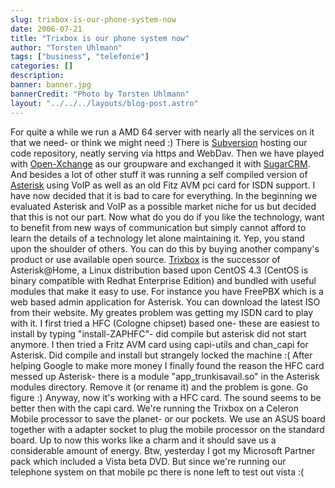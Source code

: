 ```yaml
---
slug: trixbox-is-our-phone-system-now
date: 2006-07-21
title: "Trixbox is our phone system now"
author: "Torsten Uhlmann"
tags: ["business", "telefonie"]
categories: []
description:
banner: banner.jpg
bannerCredit: "Photo by Torsten Uhlmann"
layout: "../../../layouts/blog-post.astro"
---
```


For quite a while we run a AMD 64 server with nearly all the services on it that we need- or think we might need :) There is [Subversion](http://subversion.tigris.org/) hosting our code repository, neatly serving via https and WebDav. Then we have played with [Open-Xchange](http://www.open-xchange.org/) as our groupware and exchanged it with [SugarCRM](http://www.sugarcrm.com/). And besides a lot of other stuff it was running a self compiled version of [Asterisk](http://www.asterisk.org/) using VoIP as well as an old Fitz AVM pci card for ISDN support. I have now decided that it is bad to care for everything. In the beginning we evaluated Asterisk and VoIP as a possible market niche for us but decided that this is not our part. Now what do you do if you like the technology, want to benefit from new ways of communication but simply cannot afford to learn the details of a technology let alone maintaining it. Yep, you stand upon the shoulder of others. You can do this by buying another company's product or use available open source. [Trixbox](http://www.trixbox.org) is the successor of Asterisk@Home, a Linux distribution based upon CentOS 4.3 (CentOS is binary compatible with Redhat Enterprise Edition) and bundled with useful modules that make it easy to use. For instance you have FreePBX which is a web based admin application for Asterisk. You can download the latest ISO from their website. My greates problem was getting my ISDN card to play with it. I first tried a HFC (Cologne chipset) based one- these are easiest to install by typing "install-ZAPHFC"- did compile but asterisk did not start anymore. I then tried a Fritz AVM card using capi-utils and chan\_capi for Asterisk. Did compile and install but strangely locked the machine :( After helping Google to make more money I finally found the reason the HFC card messed up Asterisk- there is a module "app\_trunkisavail.so" in the Asterisk modules directory. Remove it (or rename it) and the problem is gone. Go figure :) Anyway, now it's working with a HFC card. The sound seems to be better then with the capi card. We're running the Trixbox on a Celeron Mobile processor to save the planet- or our pockets. We use an ASUS board together with a adapter socket to plug the mobile processor on the standard board. Up to now this works like a charm and it should save us a considerable amount of energy. Btw, yesterday I got my Microsoft Partner pack which included a Vista beta DVD. But since we're running our telephone system on that mobile pc there is none left to test out vista :(
